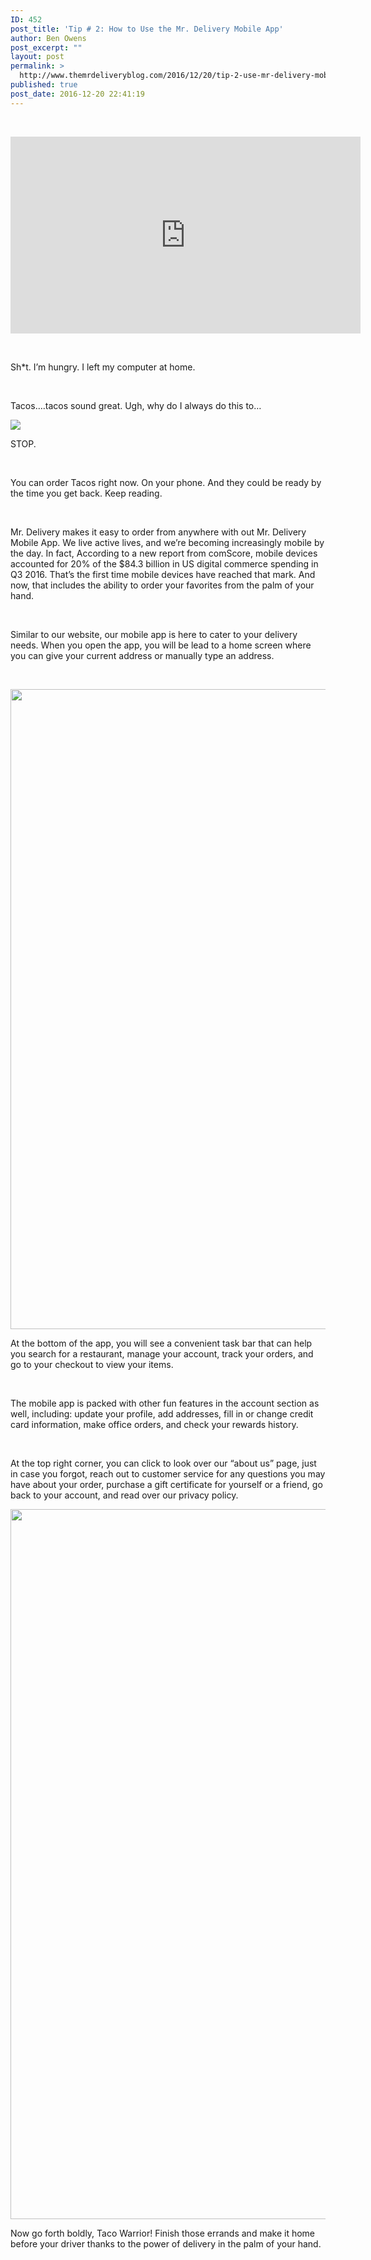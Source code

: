 ```yaml
---
ID: 452
post_title: 'Tip # 2: How to Use the Mr. Delivery Mobile App'
author: Ben Owens
post_excerpt: ""
layout: post
permalink: >
  http://www.themrdeliveryblog.com/2016/12/20/tip-2-use-mr-delivery-mobile-app/
published: true
post_date: 2016-12-20 22:41:19
---
```

&nbsp;

<iframe src="https://www.youtube.com/embed/2AdNDICFU5w" width="560" height="315" frameborder="0" allowfullscreen="allowfullscreen"></iframe>

&nbsp;

<span style="font-weight: 400;">Sh*t. I’m hungry. I left my computer at home. </span>

&nbsp;

<span style="font-weight: 400;">Tacos….tacos sound great. Ugh, why do I always do this to…</span>

<img src="https://media.giphy.com/media/3o6UBp5blq6keptG5W/giphy.gif" />

<span style="font-weight: 400;">STOP.</span>

&nbsp;

<span style="font-weight: 400;">You can order Tacos right now. On your phone. And they could be ready by the time you get back. Keep reading.</span>

&nbsp;

<span style="font-weight: 400;">Mr. Delivery makes it easy to order from anywhere with out Mr. Delivery Mobile App. We live active lives, and we’re becoming increasingly mobile by the day. In fact, According to a new report from comScore, mobile devices accounted for 20% of the $84.3 billion in US digital commerce spending in Q3 2016. That’s the first time mobile devices have reached that mark. And now, that includes the ability to order your favorites from the palm of your hand.</span>

&nbsp;

<span style="font-weight: 400;">Similar to our website, our mobile app is here to cater to your delivery needs. When you open the app, you will be lead to a home screen where you can give your current address or manually type an address. </span>

&nbsp;

<img class="alignnone size-full wp-image-499" src="http://www.themrdeliveryblog.com/wp-content/uploads/2016/12/image36.jpg" alt="" width="768" height="1024" />

<span style="font-weight: 400;">At the bottom of the app, you will see a convenient task bar that can help you search for a restaurant, manage your account, track your orders, and go to your checkout to view your items. </span>

&nbsp;

<span style="font-weight: 400;">The mobile app is packed with other fun features in the account section as well, including: update your profile, add addresses, fill in or change credit card information, make office orders, and check your rewards history. </span>

&nbsp;

<span style="font-weight: 400;">At the top right corner, you can click to look over our “about us” page, just in case you forgot, reach out to customer service for any questions you may have about your order, purchase a gift certificate for yourself or a friend, go back to your account, and read over our privacy policy. </span>

<img class="alignnone size-full wp-image-500" src="http://www.themrdeliveryblog.com/wp-content/uploads/2016/12/image37.png" alt="" width="640" height="1136" />

<span style="font-weight: 400;">Now go forth boldly, Taco Warrior! Finish those errands and make it home before your driver thanks to the power of delivery in the palm of your hand. </span>